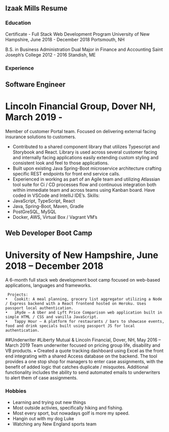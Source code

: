 ## Izaak Mills Resume

### Education

Certificate - Full Stack Web Development Program 
University of New Hampshire, June 2018 - December 2018
Portsmouth, NH

B.S. in Business Administration
Dual Major in Finance and Accounting
Saint Joseph’s College 2012 - 2016
Standish, ME

### Experience

## Software Engineer
# Lincoln Financial Group, Dover NH, March 2019 - 
Member of customer Portal team. Focused on delivering external facing insurance solutions to customers.
-	Contributed to a shared component library that utilizes Typescript and Storybook and React. Library is used across several customer facing and internally facing applications easily extending custom styling and consistent look and feel to those applications.
-	Built upon existing Java Spring-Boot microservice architecture crafting specific REST endpoints for front end service calls.
-	Experienced in working as part of an Agile team and utilizing Atlassian tool suite for Ci / CD processes flow and continuous integration both within immediate team and across teams using Kanban board. Have coded in VSCode and IntelliJ IDE’s. 
Skills:
-	JavaScript, TypeScript, React
-	Java, Spring-Boot, Maven, Gradle
-	PostGreSQL, MySQL
-	Docker, AWS, Virtual Box / Vagrant VM’s

## Web Developer Boot Camp
# University of New Hampshire, June 2018 – December 2018
A 6-month full stack web development boot camp focused on web-based applications, languages and frameworks.

     Projects:
    •	Cookit: A meal planning, grocery list aggregator utilizing a Node / Express backend with a React frontend hosted on Heroku. Uses passport local authentication.
    •	iRyde – A Uber and Lyft Price Comparison web application built in simple HTML / CSS and vanilla JavaScript.
    •	Tappy Hour – A platform for restaurants / bars to showcase events, food and drink specials built using passport JS for local authentication.

##Underwriter
#Liberty Mutual & Lincoln Financial, Dover, NH, May 2016 – March 2019 
Team underwriter focused on pricing group life, disability and VB products.
•	Created a quote tracking dashboard using Excel as the front end integrating with a shared Access database on the backend. The tool provides a one stop shop for managers to enter case assignments, with the benefit of added logic that catches duplicate / misquotes. Additional functionality includes the ability to send automated emails to underwriters to alert them of case assignments.


### Hobbies

- Learning and trying out new things
- Most outside activies, specifically hiking and fishing.
- Most every sport, but nowadays golf is more my speed.
- Hangin out with my dog Luke
- Watching any New England sports team











 




